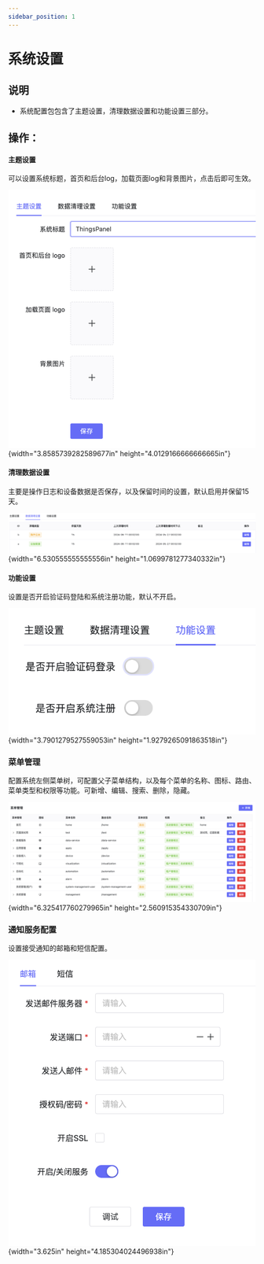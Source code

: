 ```yaml
---
sidebar_position: 1
---
```


# 系统设置
## 说明
- 系统配置包包含了主题设置，清理数据设置和功能设置三部分。

## 操作：
#### 主题设置

可以设置系统标题，首页和后台log，加载页面log和背景图片，点击后即可生效。

![descript](./images/image33.png){width="3.8585739282589677in" height="4.0129166666666665in"}

#### 清理数据设置

主要是操作日志和设备数据是否保存，以及保留时间的设置，默认启用并保留15天。

![descript](./images/image34.png){width="6.530555555555556in" height="1.0699781277340332in"}

#### 功能设置

设置是否开启验证码登陆和系统注册功能，默认不开启。

![descript](./images/image35.png){width="3.7901279527559053in" height="1.9279265091863518in"}

### 菜单管理

配置系统左侧菜单树，可配置父子菜单结构，以及每个菜单的名称、图标、路由、菜单类型和权限等功能。可新增、编辑、搜索、删除，隐藏。

![descript](./images/image36.png){width="6.325417760279965in" height="2.560915354330709in"}

### 通知服务配置

设置接受通知的邮箱和短信配置。

![descript](./images/image37.png){width="3.625in" height="4.185304024496938in"}

